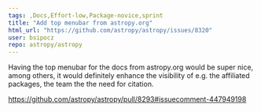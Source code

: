 ```yaml
---
tags: ,Docs,Effort-low,Package-novice,sprint
title: "Add top menubar from astropy.org"
html_url: "https://github.com/astropy/astropy/issues/8320"
user: bsipocz
repo: astropy/astropy
---
```


Having the top menubar for the docs from astropy.org would be super nice, among others, it would definitely enhance the visibility of e.g. the affiliated packages, the team the the need for citation.

 https://github.com/astropy/astropy/pull/8293#issuecomment-447949198